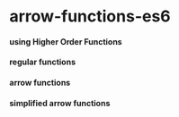 # arrow-functions-es6

#### using Higher Order Functions
#### regular functions
#### arrow functions
#### simplified arrow functions

